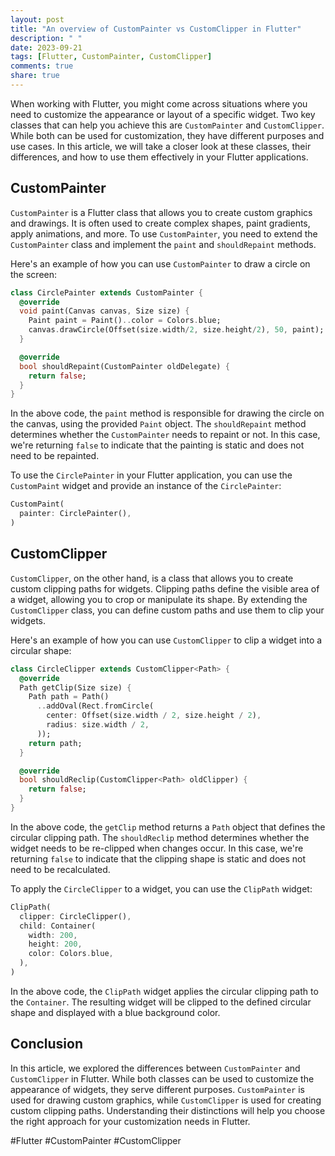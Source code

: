 ```yaml
---
layout: post
title: "An overview of CustomPainter vs CustomClipper in Flutter"
description: " "
date: 2023-09-21
tags: [Flutter, CustomPainter, CustomClipper]
comments: true
share: true
---
```


When working with Flutter, you might come across situations where you need to customize the appearance or layout of a specific widget. Two key classes that can help you achieve this are `CustomPainter` and `CustomClipper`. While both can be used for customization, they have different purposes and use cases. In this article, we will take a closer look at these classes, their differences, and how to use them effectively in your Flutter applications.

## CustomPainter

`CustomPainter` is a Flutter class that allows you to create custom graphics and drawings. It is often used to create complex shapes, paint gradients, apply animations, and more. To use `CustomPainter`, you need to extend the `CustomPainter` class and implement the `paint` and `shouldRepaint` methods.

Here's an example of how you can use `CustomPainter` to draw a circle on the screen:

```dart
class CirclePainter extends CustomPainter {
  @override
  void paint(Canvas canvas, Size size) {
    Paint paint = Paint()..color = Colors.blue;
    canvas.drawCircle(Offset(size.width/2, size.height/2), 50, paint);
  }

  @override
  bool shouldRepaint(CustomPainter oldDelegate) {
    return false;
  }
}
```

In the above code, the `paint` method is responsible for drawing the circle on the canvas, using the provided `Paint` object. The `shouldRepaint` method determines whether the `CustomPainter` needs to repaint or not. In this case, we're returning `false` to indicate that the painting is static and does not need to be repainted.

To use the `CirclePainter` in your Flutter application, you can use the `CustomPaint` widget and provide an instance of the `CirclePainter`:

```dart
CustomPaint(
  painter: CirclePainter(),
)
```

## CustomClipper

`CustomClipper`, on the other hand, is a class that allows you to create custom clipping paths for widgets. Clipping paths define the visible area of a widget, allowing you to crop or manipulate its shape. By extending the `CustomClipper` class, you can define custom paths and use them to clip your widgets.

Here's an example of how you can use `CustomClipper` to clip a widget into a circular shape:

```dart
class CircleClipper extends CustomClipper<Path> {
  @override
  Path getClip(Size size) {
    Path path = Path()
      ..addOval(Rect.fromCircle(
        center: Offset(size.width / 2, size.height / 2),
        radius: size.width / 2,
      ));
    return path;
  }

  @override
  bool shouldReclip(CustomClipper<Path> oldClipper) {
    return false;
  }
}
```

In the above code, the `getClip` method returns a `Path` object that defines the circular clipping path. The `shouldReclip` method determines whether the widget needs to be re-clipped when changes occur. In this case, we're returning `false` to indicate that the clipping shape is static and does not need to be recalculated.

To apply the `CircleClipper` to a widget, you can use the `ClipPath` widget:

```dart
ClipPath(
  clipper: CircleClipper(),
  child: Container(
    width: 200,
    height: 200,
    color: Colors.blue,
  ),
)
```

In the above code, the `ClipPath` widget applies the circular clipping path to the `Container`. The resulting widget will be clipped to the defined circular shape and displayed with a blue background color.

## Conclusion

In this article, we explored the differences between `CustomPainter` and `CustomClipper` in Flutter. While both classes can be used to customize the appearance of widgets, they serve different purposes. `CustomPainter` is used for drawing custom graphics, while `CustomClipper` is used for creating custom clipping paths. Understanding their distinctions will help you choose the right approach for your customization needs in Flutter.

#Flutter #CustomPainter #CustomClipper